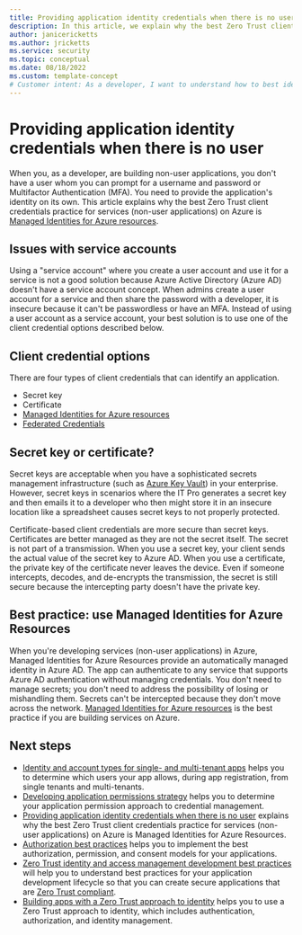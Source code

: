 ```yaml
---
title: Providing application identity credentials when there is no user
description: In this article, we explain why the best Zero Trust client credentials practice for services (non-user applications) on Azure is Managed Identities for Azure Resources.
author: janicericketts
ms.author: jricketts
ms.service: security
ms.topic: conceptual
ms.date: 08/18/2022
ms.custom: template-concept
# Customer intent: As a developer, I want to understand how to best identify non-user applications so that I can address the guiding principles of Zero Trust.
---
```

# Providing application identity credentials when there is no user

When you, as a developer, are building non-user applications, you don't have a user whom you can prompt for a username and password or Multifactor Authentication (MFA). You need to provide the application's identity on its own. This article explains why the best Zero Trust client credentials practice for services (non-user applications) on Azure is [Managed Identities for Azure resources](/azure/active-directory/managed-identities-azure-resources/overview-for-developers?tabs=portal%2Cdotnet).

## Issues with service accounts

Using a "service account" where you create a user account and use it for a service is not a good solution because Azure Active Directory (Azure AD) doesn't have a service account concept. When admins create a user account for a service and then share the password with a developer, it is insecure because it can't be passwordless or have an MFA. Instead of using a user account as a service account, your best solution is to use one of the client credential options described below.

## Client credential options

There are four types of client credentials that can identify an application.

- Secret key
- Certificate
- [Managed Identities for Azure resources](/azure/active-directory/managed-identities-azure-resources/overview-for-developers?tabs=portal%2Cdotnet)
- [Federated Credentials](/azure/active-directory/develop/workload-identity-federation)

## Secret key or certificate?

Secret keys are acceptable when you have a sophisticated secrets management infrastructure (such as [Azure Key Vault](/azure/key-vault/general/overview)) in your enterprise. However, secret keys in scenarios where the IT Pro generates a secret key and then emails it to a developer who then might store it in an insecure location like a spreadsheet causes secret keys to not properly protected.

Certificate-based client credentials are more secure than secret keys. Certificates are better managed as they are not the secret itself. The secret is not part of a transmission. When you use a secret key, your client sends the actual value of the secret key to Azure AD. When you use a certificate, the private key of the certificate never leaves the device. Even if someone intercepts, decodes, and de-encrypts the transmission, the secret is still secure because the intercepting party doesn't have the private key.

## Best practice: use Managed Identities for Azure Resources

When you're developing services (non-user applications) in Azure, Managed Identities for Azure Resources provide an automatically managed identity in Azure AD. The app can authenticate to any service that supports Azure AD authentication without managing credentials. You don't need to manage secrets; you don't need to address the possibility of losing or mishandling them. Secrets can't be intercepted because they don't move across the network. [Managed Identities for Azure resources](/azure/active-directory/managed-identities-azure-resources/overview-for-developers?tabs=portal%2Cdotnet) is the best practice if you are building services on Azure.

## Next steps

- [Identity and account types for single- and multi-tenant apps](identity-supported-account-types.md) helps you to determine which users your app allows, during app registration, from single tenants and multi-tenants.
- [Developing application permissions strategy](developer-strategy-application-permissions.md) helps you to determine your application permission approach to credential management.
- [Providing application identity credentials when there is no user](identity-non-user-applications.md) explains why the best Zero Trust client credentials practice for services (non-user applications) on Azure is Managed Identities for Azure Resources.
- [Authorization best practices](developer-strategy-authorization-best-practices.md) helps you to implement the best authorization, permission, and consent models for your applications.
- [Zero Trust identity and access management development best practices](identity-iam-development-best-practices.md) will help you to understand best practices for your application development lifecycle so that you can create secure applications that are [Zero Trust compliant](identity-zero-trust-compliance.md).
- [Building apps with a Zero Trust approach to identity](identity.md) helps you to use a Zero Trust approach to identity, which includes authentication, authorization, and identity management.
